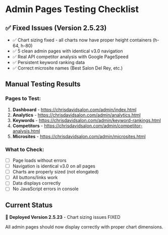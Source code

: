 # Admin Pages Testing Checklist

## ✅ Fixed Issues (Version 2.5.23)
- ✅ Chart sizing fixed - all charts now have proper height containers (h-64, h-80)
- ✅ 5 clean admin pages with identical v3.0 navigation
- ✅ Real API competitor analysis with Google PageSpeed
- ✅ Persistent keyword ranking data
- ✅ Correct microsite names (Best Salon Del Rey, etc.)

## Manual Testing Results

### Pages to Test:
1. **Dashboard** - https://chrisdavidsalon.com/admin/index.html
2. **Analytics** - https://chrisdavidsalon.com/admin/analytics.html  
3. **Keywords** - https://chrisdavidsalon.com/admin/keyword-rankings.html
4. **Competitors** - https://chrisdavidsalon.com/admin/competitor-analysis.html
5. **Microsites** - https://chrisdavidsalon.com/admin/microsites.html

### What to Check:
- [ ] Page loads without errors
- [ ] Navigation is identical v3.0 on all pages
- [ ] Charts are properly sized (not elongated)
- [ ] All buttons/links work
- [ ] Data displays correctly
- [ ] No JavaScript errors in console

## Current Status
🚀 **Deployed Version 2.5.23** - Chart sizing issues FIXED

All admin pages should now display correctly with proper chart dimensions.
